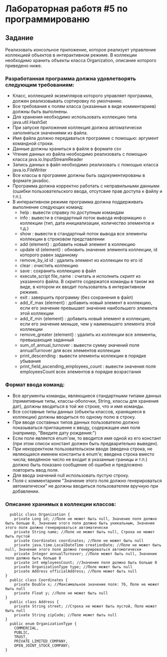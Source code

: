 # Лабораторная работя #5 по программированю

## Задание
Реализовать консольное приложение, которое реализует управление коллекцией объектов в интерактивном режиме. В коллекции необходимо хранить объекты класса Organization, описание которого приведено ниже.

### Разработанная программа должна удовлетворять следующим требованиям:
  - Класс, коллекцией экземпляров которого управляет программа, должен реализовывать сортировку по умолчанию.
  - Все требования к полям класса (указанные в виде комментариев) должны быть выполнены.
  - Для хранения необходимо использовать коллекцию типа java.util.HashSet
  - При запуске приложения коллекция должна автоматически заполняться значениями из файла.
  - Имя файла должно передаваться программе с помощью: аргумент командной строки.
  - Данные должны храниться в файле в формате csv
  - Чтение данных из файла необходимо реализовать с помощью класса java.io.InputStreamReader
  - Запись данных в файл необходимо реализовать с помощью класса java.io.FileWriter
  - Все классы в программе должны быть задокументированы в формате javadoc.
  - Программа должна корректно работать с неправильными данными (ошибки пользовательского ввода, отсутсвие прав доступа к файлу и т.п.).
  - В интерактивном режиме программа должна поддерживать выполнение следующих команд:
    - help : вывести справку по доступным командам
    - info : вывести в стандартный поток вывода информацию о коллекции (тип, дата инициализации, количество элементов и т.д.)
    - show : вывести в стандартный поток вывода все элементы коллекции в строковом представлении
    - add {element} : добавить новый элемент в коллекцию
    - update id {element} : обновить значение элемента коллекции, id которого равен заданному
    - remove_by_id id : удалить элемент из коллекции по его id
    - clear : очистить коллекцию
    - save : сохранить коллекцию в файл
    - execute_script file_name : считать и исполнить скрипт из указанного файла. В скрипте содержатся команды в таком же виде, в котором их вводит пользователь в интерактивном режиме.
    - exit : завершить программу (без сохранения в файл)
    - add_if_max {element} : добавить новый элемент в коллекцию, если его значение превышает значение наибольшего элемента этой коллекции
    - add_if_min {element} : добавить новый элемент в коллекцию, если его значение меньше, чем у наименьшего элемента этой коллекции
    - remove_greater {element} : удалить из коллекции все элементы, превышающие заданный
    - sum_of_annual_turnover : вывести сумму значений поля annualTurnover для всех элементов коллекции
    - print_descending : вывести элементы коллекции в порядке убывания
    - print_field_ascending_employees_count : вывести значения поля employeesCount всех элементов в порядке возрастания

### Формат ввода команд:

  - Все аргументы команды, являющиеся стандартными типами данных (примитивные типы, классы-оболочки, String, классы для хранения дат), должны вводиться в той же строке, что и имя команды.
  - Все составные типы данных (объекты классов, хранящиеся в коллекции) должны вводиться по одному полю в строку.
  - При вводе составных типов данных пользователю должно показываться приглашение к вводу, содержащее имя поля (например, "Введите дату рождения:")
  - Если поле является enum'ом, то вводится имя одной из его констант (при этом список констант должен быть предварительно выведен).
  - При некорректном пользовательском вводе (введена строка, не являющаяся именем константы в enum'е; введена строка вместо числа; введённое число не входит в указанные границы и т.п.) должно быть показано сообщение об ошибке и предложено повторить ввод поля.
  - Для ввода значений null использовать пустую строку.
  - Поля с комментарием "Значение этого поля должно генерироваться автоматически" не должны вводиться пользователем вручную при добавлении.
### Описание хранимых в коллекции классов:
```
  public class Organization {
    private Long id; //Поле не может быть null, Значение поля должно быть больше 0, Значение этого поля должно быть уникальным, Значение этого поля должно генерироваться автоматически
    private String name; //Поле не может быть null, Строка не может быть пустой
    private Coordinates coordinates; //Поле не может быть null
    private java.time.LocalDateTime creationDate; //Поле не может быть null, Значение этого поля должно генерироваться автоматически
    private Integer annualTurnover; //Поле может быть null, Значение поля должно быть больше 0
    private int employeesCount; //Значение поля должно быть больше 0
    private OrganizationType type; //Поле может быть null
    private Address officialAddress; //Поле может быть null
}
  public class Coordinates {
    private Double x; //Максимальное значение поля: 76, Поле не может быть null
    private Float y; //Поле не может быть null
}
  public class Address {
    private String street; //Строка не может быть пустой, Поле может быть null
    private String zipCode; //Поле может быть null
}
  public enum OrganizationType {
    COMMERCIAL,
    PUBLIC,
    TRUST,
    PRIVATE_LIMITED_COMPANY,
    OPEN_JOINT_STOCK_COMPANY;
}
```
